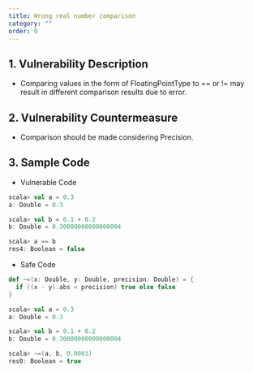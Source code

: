 ```yaml
---
title: Wrong real number comparison
category: ""
order: 0
---
```


## 1. Vulnerability Description
* Comparing values in the form of FloatingPointType to == or != may result in different comparison results due to error.

## 2. Vulnerability Countermeasure
* Comparison should be made considering Precision.

## 3. Sample Code
* Vulnerable Code

```SCALA
scala> val a = 0.3
a: Double = 0.3

scala> val b = 0.1 + 0.2
b: Double = 0.30000000000000004

scala> a == b
res4: Boolean = false
```

* Safe Code

```SCALA
def ~=(x: Double, y: Double, precision: Double) = {
  if ((x - y).abs < precision) true else false
}

scala> val a = 0.3
a: Double = 0.3

scala> val b = 0.1 + 0.2
b: Double = 0.30000000000000004

scala> ~=(a, b, 0.0001)
res0: Boolean = true

```
